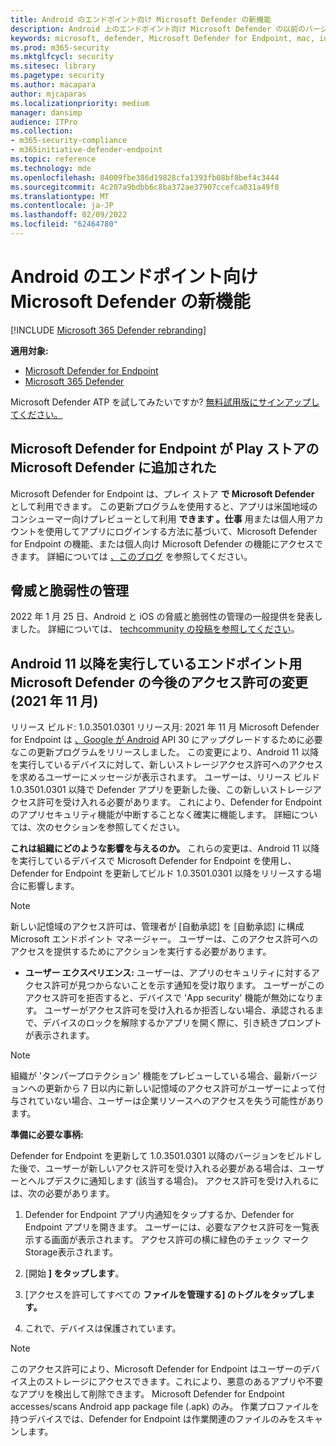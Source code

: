 ```yaml
---
title: Android のエンドポイント向け Microsoft Defender の新機能
description: Android 上のエンドポイント向け Microsoft Defender の以前のバージョンの主な変更点について説明します。
keywords: microsoft, defender, Microsoft Defender for Endpoint, mac, installation, macos, whatsnew
ms.prod: m365-security
ms.mktglfcycl: security
ms.sitesec: library
ms.pagetype: security
ms.author: macapara
author: mjcaparas
ms.localizationpriority: medium
manager: dansimp
audience: ITPro
ms.collection:
- m365-security-compliance
- m365initiative-defender-endpoint
ms.topic: reference
ms.technology: mde
ms.openlocfilehash: 84009fbe386d19828cfa1393fb08bf8bef4c3444
ms.sourcegitcommit: 4c207a9bdbb6c8ba372ae37907ccefca031a49f8
ms.translationtype: MT
ms.contentlocale: ja-JP
ms.lasthandoff: 02/09/2022
ms.locfileid: "62464780"
---
```

# <a name="whats-new-in-microsoft-defender-for-endpoint-on-android"></a>Android のエンドポイント向け Microsoft Defender の新機能

[!INCLUDE [Microsoft 365 Defender rebranding](../../includes/microsoft-defender.md)]

**適用対象:**
- [Microsoft Defender for Endpoint](https://go.microsoft.com/fwlink/p/?linkid=2154037)
- [Microsoft 365 Defender](https://go.microsoft.com/fwlink/?linkid=2118804)

Microsoft Defender ATP を試してみたいですか? [無料試用版にサインアップしてください。](https://signup.microsoft.com/create-account/signup?products=7f379fee-c4f9-4278-b0a1-e4c8c2fcdf7e&ru=https://aka.ms/MDEp2OpenTrial?ocid=docs-wdatp-exposedapis-abovefoldlink)

## <a name="microsoft-defender-for-endpoint-is-now-microsoft-defender-in-the-play-store"></a>Microsoft Defender for Endpoint が Play ストアの Microsoft Defender に追加された

Microsoft Defender for Endpoint は、プレイ ストア **で Microsoft Defender** として利用できます。 この更新プログラムを使用すると、アプリは米国地域のコンシューマー向けプレビューとして利用 **できます 。仕事** 用または個人用アカウントを使用してアプリにログインする方法に基づいて、Microsoft Defender for Endpoint の機能、または個人向け Microsoft Defender の機能にアクセスできます。 詳細については [、このブログ](https://www.microsoft.com/en-us/microsoft-365/microsoft-defender-for-individuals) を参照してください。

## <a name="threat-and-vulnerability-management"></a>脅威と脆弱性の管理

2022 年 1 月 25 日、Android と iOS の脅威と脆弱性の管理の一般提供を発表しました。 詳細については、 [techcommunity の投稿を参照してください](https://techcommunity.microsoft.com/t5/microsoft-defender-for-endpoint/announcing-general-availability-of-vulnerability-management/ba-p/3071663)。

## <a name="upcoming-permission-changes-for-microsoft-defender-for-endpoint-running-android-11-or-later-nov-2021"></a>Android 11 以降を実行しているエンドポイント用 Microsoft Defender の今後のアクセス許可の変更 (2021 年 11 月)

リリース ビルド: 1.0.3501.0301 リリース月: 2021 年 11 月 Microsoft Defender for Endpoint は [、Google が Android](https://developer.android.com/distribute/play-policies#APILevel30) API 30 にアップグレードするために必要なこの更新プログラムをリリースしました。 この変更により、Android 11 以降を[](https://developer.android.com/training/data-storage/manage-all-files#all-files-access-google-play)実行しているデバイスに対して、新しいストレージアクセス許可へのアクセスを求めるユーザーにメッセージが表示されます。 ユーザーは、リリース ビルド 1.0.3501.0301 以降で Defender アプリを更新した後、この新しいストレージアクセス許可を受け入れる必要があります。 これにより、Defender for Endpoint のアプリセキュリティ機能が中断することなく確実に機能します。 詳細については、次のセクションを参照してください。

**これは組織にどのような影響を与えるのか。** これらの変更は、Android 11 以降を実行しているデバイスで Microsoft Defender for Endpoint を使用し、Defender for Endpoint を更新してビルド 1.0.3501.0301 以降をリリースする場合に影響します。

> [!NOTE]
> 新しい記憶域のアクセス許可は、管理者が [自動承認] を [自動承認] に構成Microsoft エンドポイント マネージャー。 ユーザーは、このアクセス許可へのアクセスを提供するためにアクションを実行する必要があります。

- **ユーザー エクスペリエンス:** ユーザーは、アプリのセキュリティに対するアクセス許可が見つからないことを示す通知を受け取ります。 ユーザーがこのアクセス許可を拒否すると、デバイスで 'App security' 機能が無効になります。 ユーザーがアクセス許可を受け入れるか拒否しない場合、承認されるまで、デバイスのロックを解除するかアプリを開く際に、引き続きプロンプトが表示されます。

> [!NOTE]
> 組織が 'タンパープロテクション' 機能をプレビューしている場合、最新バージョンへの更新から 7 日以内に新しい記憶域のアクセス許可がユーザーによって付与されていない場合、ユーザーは企業リソースへのアクセスを失う可能性があります。

**準備に必要な事柄:**

Defender for Endpoint を更新して 1.0.3501.0301 以降のバージョンをビルドした後で、ユーザーが新しいアクセス許可を受け入れる必要がある場合は、ユーザーとヘルプデスクに通知します (該当する場合)。 アクセス許可を受け入れるには、次の必要があります。

1. Defender for Endpoint アプリ内通知をタップするか、Defender for Endpoint アプリを開きます。 ユーザーには、必要なアクセス許可を一覧表示する画面が表示されます。 アクセス許可の横に緑色のチェック マークStorage表示されます。

2. [開始 **] をタップします**。

3. [アクセスを許可してすべての **ファイルを管理する] のトグルをタップします。**

4. これで、デバイスは保護されています。

  > [!NOTE]
  > このアクセス許可により、Microsoft Defender for Endpoint はユーザーのデバイス上のストレージにアクセスできます。これにより、悪意のあるアプリや不要なアプリを検出して削除できます。 Microsoft Defender for Endpoint accesses/scans Android app package file (.apk) のみ。 作業プロファイルを持つデバイスでは、Defender for Endpoint は作業関連のファイルのみをスキャンします。
